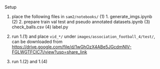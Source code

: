 Setup
1. place the following files in ```sam2/notebooks/```
(1) 1. generate_imgs.ipynb
(2) 2. prepare train val test and pseudo annotated datasets.ipynb
(3) check_balls.csv
(4) label.py
2. run 1.(1) and place ```vid_*/``` under ```images/association_football_4/test/```, can be downloaded from https://drive.google.com/file/d/1wGhOzX4ABe5JGcdmNlV-FGLWGTFClC7i/view?usp=share_link

3. run 1.(2) and 1.(4)
